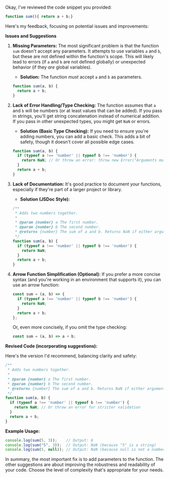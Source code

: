 
Okay, I've reviewed the code snippet you provided:

```javascript
function sum(){ return a + b;}
```

Here's my feedback, focusing on potential issues and improvements:

**Issues and Suggestions**

1.  **Missing Parameters:** The most significant problem is that the function `sum` doesn't accept any parameters. It attempts to use variables `a` and `b`, but these are not defined within the function's scope. This will likely lead to errors (if `a` and `b` are not defined globally) or unexpected behavior (if they *are* global variables).

    *   **Solution:**  The function *must* accept `a` and `b` as parameters.

    ```javascript
    function sum(a, b) {
      return a + b;
    }
    ```

2.  **Lack of Error Handling/Type Checking:** The function assumes that `a` and `b` will be numbers (or at least values that can be added).  If you pass in strings, you'll get string concatenation instead of numerical addition.  If you pass in other unexpected types, you might get `NaN` or errors.

    *   **Solution (Basic Type Checking):** If you need to ensure you're adding numbers, you can add a basic check.  This adds a bit of safety, though it doesn't cover all possible edge cases.

    ```javascript
    function sum(a, b) {
      if (typeof a !== 'number' || typeof b !== 'number') {
        return NaN; // Or throw an error: throw new Error("Arguments must be numbers");
      }
      return a + b;
    }
    ```

3.  **Lack of Documentation:**  It's good practice to document your functions, especially if they're part of a larger project or library.

    *   **Solution (JSDoc Style):**

    ```javascript
    /**
     * Adds two numbers together.
     *
     * @param {number} a The first number.
     * @param {number} b The second number.
     * @returns {number} The sum of a and b. Returns NaN if either argument is not a number.
     */
    function sum(a, b) {
      if (typeof a !== 'number' || typeof b !== 'number') {
        return NaN;
      }
      return a + b;
    }
    ```

4. **Arrow Function Simplification (Optional):** If you prefer a more concise syntax (and you're working in an environment that supports it), you can use an arrow function:

   ```javascript
   const sum = (a, b) => {
     if (typeof a !== 'number' || typeof b !== 'number') {
       return NaN;
     }
     return a + b;
   };
   ```

   Or, even more concisely, if you omit the type checking:

   ```javascript
   const sum = (a, b) => a + b;
   ```

**Revised Code (incorporating suggestions):**

Here's the version I'd recommend, balancing clarity and safety:

```javascript
/**
 * Adds two numbers together.
 *
 * @param {number} a The first number.
 * @param {number} b The second number.
 * @returns {number} The sum of a and b. Returns NaN if either argument is not a number.
 */
function sum(a, b) {
  if (typeof a !== 'number' || typeof b !== 'number') {
    return NaN; // Or throw an error for stricter validation
  }
  return a + b;
}
```

**Example Usage:**

```javascript
console.log(sum(5, 3));    // Output: 8
console.log(sum("5", 3));  // Output: NaN (because "5" is a string)
console.log(sum(5, null)); // Output: NaN (because null is not a number)
```

In summary, the most important fix is to add parameters to the function.  The other suggestions are about improving the robustness and readability of your code. Choose the level of complexity that's appropriate for your needs.
